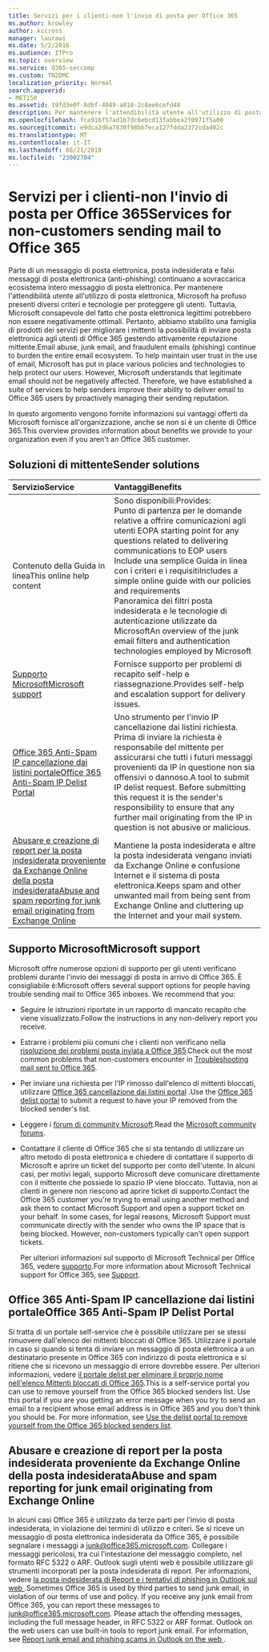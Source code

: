 ```yaml
---
title: Servizi per i clienti-non l'invio di posta per Office 365
ms.author: krowley
author: kccross
manager: laurawi
ms.date: 5/2/2016
ms.audience: ITPro
ms.topic: overview
ms.service: O365-seccomp
ms.custom: TN2DMC
localization_priority: Normal
search.appverid:
- MET150
ms.assetid: 19fd3e0f-8dbf-4049-a810-2c8ee6cefd48
description: Per mantenere l'attendibilità utente all'utilizzo di posta elettronica, Microsoft ha profuso presenti diversi criteri e tecnologie per proteggere gli utenti.
ms.openlocfilehash: fca916f57ad1b7dc6ebcd13fabbea2f0971f5a00
ms.sourcegitcommit: e9dca2d6a7838f98bb7eca127fdda2372cda402c
ms.translationtype: MT
ms.contentlocale: it-IT
ms.lasthandoff: 08/21/2018
ms.locfileid: "23002704"
---
```

# <a name="services-for-non-customers-sending-mail-to-office-365"></a><span data-ttu-id="22b0e-103">Servizi per i clienti-non l'invio di posta per Office 365</span><span class="sxs-lookup"><span data-stu-id="22b0e-103">Services for non-customers sending mail to Office 365</span></span>
  
<span data-ttu-id="22b0e-p101">Parte di un messaggio di posta elettronica, posta indesiderata e falsi messaggi di posta elettronica (anti-phishing) continuano a sovraccarica ecosistema intero messaggio di posta elettronica. Per mantenere l'attendibilità utente all'utilizzo di posta elettronica, Microsoft ha profuso presenti diversi criteri e tecnologie per proteggere gli utenti. Tuttavia, Microsoft consapevole del fatto che posta elettronica legittimi potrebbero non essere negativamente ottimali. Pertanto, abbiamo stabilito una famiglia di prodotti dei servizi per migliorare i mittenti la possibilità di inviare posta elettronica agli utenti di Office 365 gestendo attivamente reputazione mittente.</span><span class="sxs-lookup"><span data-stu-id="22b0e-p101">Email abuse, junk email, and fraudulent emails (phishing) continue to burden the entire email ecosystem. To help maintain user trust in the use of email, Microsoft has put in place various policies and technologies to help protect our users. However, Microsoft understands that legitimate email should not be negatively affected. Therefore, we have established a suite of services to help senders improve their ability to deliver email to Office 365 users by proactively managing their sending reputation.</span></span>
  
<span data-ttu-id="22b0e-108">In questo argomento vengono fornite informazioni sui vantaggi offerti da Microsoft fornisce all'organizzazione, anche se non si è un cliente di Office 365.</span><span class="sxs-lookup"><span data-stu-id="22b0e-108">This overview provides information about benefits we provide to your organization even if you aren't an Office 365 customer.</span></span>
  
## <a name="sender-solutions"></a><span data-ttu-id="22b0e-109">Soluzioni di mittente</span><span class="sxs-lookup"><span data-stu-id="22b0e-109">Sender solutions</span></span>
<span data-ttu-id="22b0e-110"><a name="sectionSection0"> </a></span><span class="sxs-lookup"><span data-stu-id="22b0e-110"></span></span>

|<span data-ttu-id="22b0e-111">**Servizio**</span><span class="sxs-lookup"><span data-stu-id="22b0e-111">**Service**</span></span>|<span data-ttu-id="22b0e-112">**Vantaggi**</span><span class="sxs-lookup"><span data-stu-id="22b0e-112">**Benefits**</span></span>|
|:-----|:-----|
|<span data-ttu-id="22b0e-113">Contenuto della Guida in linea</span><span class="sxs-lookup"><span data-stu-id="22b0e-113">This online help content</span></span>  <br/> | <span data-ttu-id="22b0e-114">Sono disponibili:</span><span class="sxs-lookup"><span data-stu-id="22b0e-114">Provides:</span></span>  <br/>  <span data-ttu-id="22b0e-115">Punto di partenza per le domande relative a offrire comunicazioni agli utenti EOP</span><span class="sxs-lookup"><span data-stu-id="22b0e-115">A starting point for any questions related to delivering communications to EOP users</span></span>  <br/>  <span data-ttu-id="22b0e-116">Include una semplice Guida in linea con i criteri e i requisiti</span><span class="sxs-lookup"><span data-stu-id="22b0e-116">Includes a simple online guide with our policies and requirements</span></span>  <br/>  <span data-ttu-id="22b0e-117">Panoramica dei filtri posta indesiderata e le tecnologie di autenticazione utilizzate da Microsoft</span><span class="sxs-lookup"><span data-stu-id="22b0e-117">An overview of the junk email filters and authentication technologies employed by Microsoft</span></span>  <br/> |
|[<span data-ttu-id="22b0e-118">Supporto Microsoft</span><span class="sxs-lookup"><span data-stu-id="22b0e-118">Microsoft support</span></span>](services-for-non-customers.md#AboutSupport) <br/> |<span data-ttu-id="22b0e-119">Fornisce supporto per problemi di recapito self-help e riassegnazione.</span><span class="sxs-lookup"><span data-stu-id="22b0e-119">Provides self-help and escalation support for delivery issues.</span></span>  <br/> |
|[<span data-ttu-id="22b0e-120">Office 365 Anti-Spam IP cancellazione dai listini portale</span><span class="sxs-lookup"><span data-stu-id="22b0e-120">Office 365 Anti-Spam IP Delist Portal</span></span>](services-for-non-customers.md#DelistPortal) <br/> |<span data-ttu-id="22b0e-p102">Uno strumento per l'invio IP cancellazione dai listini richiesta. Prima di inviare la richiesta è responsabile del mittente per assicurarsi che tutti i futuri messaggi provenienti da IP in questione non sia offensivi o dannoso.</span><span class="sxs-lookup"><span data-stu-id="22b0e-p102">A tool to submit IP delist request. Before submitting this request it is the sender's responsibility to ensure that any further mail originating from the IP in question is not abusive or malicious.</span></span>  <br/> |
|[<span data-ttu-id="22b0e-123">Abusare e creazione di report per la posta indesiderata proveniente da Exchange Online della posta indesiderata</span><span class="sxs-lookup"><span data-stu-id="22b0e-123">Abuse and spam reporting for junk email originating from Exchange Online</span></span>](services-for-non-customers.md#ReportOurJunk) <br/> |<span data-ttu-id="22b0e-124">Mantiene la posta indesiderata e altre la posta indesiderata vengano inviati da Exchange Online e confusione Internet e il sistema di posta elettronica.</span><span class="sxs-lookup"><span data-stu-id="22b0e-124">Keeps spam and other unwanted mail from being sent from Exchange Online and cluttering up the Internet and your mail system.</span></span>  <br/> |
   
## <a name="microsoft-support"></a><span data-ttu-id="22b0e-125">Supporto Microsoft</span><span class="sxs-lookup"><span data-stu-id="22b0e-125">Microsoft support</span></span>
<span data-ttu-id="22b0e-126"><a name="AboutSupport"> </a></span><span class="sxs-lookup"><span data-stu-id="22b0e-126"></span></span>

<span data-ttu-id="22b0e-p103">Microsoft offre numerose opzioni di supporto per gli utenti verificano problemi durante l'invio dei messaggi di posta in arrivo di Office 365. È consigliabile è:</span><span class="sxs-lookup"><span data-stu-id="22b0e-p103">Microsoft offers several support options for people having trouble sending mail to Office 365 inboxes. We recommend that you:</span></span>
  
- <span data-ttu-id="22b0e-129">Seguire le istruzioni riportate in un rapporto di mancato recapito che viene visualizzato.</span><span class="sxs-lookup"><span data-stu-id="22b0e-129">Follow the instructions in any non-delivery report you receive.</span></span>
    
- <span data-ttu-id="22b0e-130">Estrarre i problemi più comuni che i clienti non verificano nella [risoluzione dei problemi posta inviata a Office 365](troubleshooting-mail-sent-to-office-365.md).</span><span class="sxs-lookup"><span data-stu-id="22b0e-130">Check out the most common problems that non-customers encounter in [Troubleshooting mail sent to Office 365](troubleshooting-mail-sent-to-office-365.md).</span></span>
    
- <span data-ttu-id="22b0e-131">Per inviare una richiesta per l'IP rimosso dall'elenco di mittenti bloccati, utilizzare [Office 365 cancellazione dai listini portal](https://sender.office.com) .</span><span class="sxs-lookup"><span data-stu-id="22b0e-131">Use the [Office 365 delist portal](https://sender.office.com) to submit a request to have your IP removed from the blocked sender's list.</span></span> 
    
- <span data-ttu-id="22b0e-132">Leggere i [forum di community Microsoft](https://community.office365.com/en-us/f/).</span><span class="sxs-lookup"><span data-stu-id="22b0e-132">Read the [Microsoft community forums](https://community.office365.com/en-us/f/).</span></span>
    
- <span data-ttu-id="22b0e-p104">Contattare il cliente di Office 365 che si sta tentando di utilizzare un altro metodo di posta elettronica e chiedere di contattare il supporto di Microsoft e aprire un ticket del supporto per conto dell'utente. In alcuni casi, per motivi legali, supporto Microsoft deve comunicare direttamente con il mittente che possiede lo spazio IP viene bloccato. Tuttavia, non ai clienti in genere non riescono ad aprire ticket di supporto.</span><span class="sxs-lookup"><span data-stu-id="22b0e-p104">Contact the Office 365 customer you're trying to email using another method and ask them to contact Microsoft Support and open a support ticket on your behalf. In some cases, for legal reasons, Microsoft Support must communicate directly with the sender who owns the IP space that is being blocked. However, non-customers typically can't open support tickets.</span></span>
    
     <span data-ttu-id="22b0e-136">Per ulteriori informazioni sul supporto di Microsoft Technical per Office 365, vedere [supporto](https://technet.microsoft.com/library/office-365-support.aspx).</span><span class="sxs-lookup"><span data-stu-id="22b0e-136">For more information about Microsoft Technical support for Office 365, see [Support](https://technet.microsoft.com/library/office-365-support.aspx).</span></span>
    
## <a name="office-365-anti-spam-ip-delist-portal"></a><span data-ttu-id="22b0e-137">Office 365 Anti-Spam IP cancellazione dai listini portale</span><span class="sxs-lookup"><span data-stu-id="22b0e-137">Office 365 Anti-Spam IP Delist Portal</span></span>
<span data-ttu-id="22b0e-138"><a name="DelistPortal"> </a></span><span class="sxs-lookup"><span data-stu-id="22b0e-138"></span></span>

<span data-ttu-id="22b0e-p105">Si tratta di un portale self-service che è possibile utilizzare per se stessi rimuovere dall'elenco dei mittenti bloccati di Office 365. Utilizzare il portale in caso si quando si tenta di inviare un messaggio di posta elettronica a un destinatario presente in Office 365 con indirizzo di posta elettronica e si ritiene che si ricevono un messaggio di errore dovrebbe essere. Per ulteriori informazioni, vedere [il portale delist per eliminare il proprio nome nell'elenco Mittenti bloccati di Office 365](use-the-delist-portal-to-remove-yourself-from-the-office-365-blocked-senders-lis.md).</span><span class="sxs-lookup"><span data-stu-id="22b0e-p105">This is a self-service portal you can use to remove yourself from the Office 365 blocked senders list. Use this portal if you are you getting an error message when you try to send an email to a recipient whose email address is in Office 365 and you don't think you should be. For more information, see [Use the delist portal to remove yourself from the Office 365 blocked senders list](use-the-delist-portal-to-remove-yourself-from-the-office-365-blocked-senders-lis.md).</span></span>
  
## <a name="abuse-and-spam-reporting-for-junk-email-originating-from-exchange-online"></a><span data-ttu-id="22b0e-142">Abusare e creazione di report per la posta indesiderata proveniente da Exchange Online della posta indesiderata</span><span class="sxs-lookup"><span data-stu-id="22b0e-142">Abuse and spam reporting for junk email originating from Exchange Online</span></span>
<span data-ttu-id="22b0e-143"><a name="ReportOurJunk"> </a></span><span class="sxs-lookup"><span data-stu-id="22b0e-143"></span></span>

<span data-ttu-id="22b0e-p106">In alcuni casi Office 365 è utilizzato da terze parti per l'invio di posta indesiderata, in violazione dei termini di utilizzo e criteri. Se si riceve un messaggio di posta elettronica indesiderata da Office 365, è possibile segnalare i messaggi a [junk@office365.microsoft.com](mailto:junk@office365.microsoft.com). Collegare i messaggi pericolosi, tra cui l'intestazione del messaggio completo, nel formato RFC 5322 o ARF. Outlook sugli utenti web è possibile utilizzare gli strumenti incorporati per la posta indesiderata di report. Per informazioni, vedere [la posta indesiderata di Report e i tentativi di phishing in Outlook sul web ](report-junk-email-and-phishing-scams-in-outlook-on-the-web-eop.md).</span><span class="sxs-lookup"><span data-stu-id="22b0e-p106">Sometimes Office 365 is used by third parties to send junk email, in violation of our terms of use and policy. If you receive any junk email from Office 365, you can report these messages to [junk@office365.microsoft.com](mailto:junk@office365.microsoft.com). Please attach the offending messages, including the full message header, in RFC 5322 or ARF format. Outlook on the web users can use built-in tools to report junk email. For information, see [Report junk email and phishing scams in Outlook on the web ](report-junk-email-and-phishing-scams-in-outlook-on-the-web-eop.md).</span></span>
  


